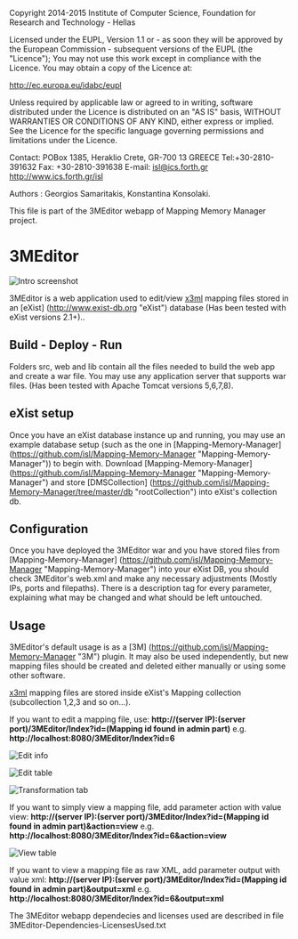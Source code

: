 Copyright 2014-2015 Institute of Computer Science,
Foundation for Research and Technology - Hellas

Licensed under the EUPL, Version 1.1 or - as soon they will be approved
by the European Commission - subsequent versions of the EUPL (the "Licence");
You may not use this work except in compliance with the Licence.
You may obtain a copy of the Licence at:

http://ec.europa.eu/idabc/eupl

Unless required by applicable law or agreed to in writing, software distributed
under the Licence is distributed on an "AS IS" basis,
WITHOUT WARRANTIES OR CONDITIONS OF ANY KIND, either express or implied.
See the Licence for the specific language governing permissions and limitations
under the Licence.

Contact:  POBox 1385, Heraklio Crete, GR-700 13 GREECE
Tel:+30-2810-391632
Fax: +30-2810-391638
E-mail: isl@ics.forth.gr
http://www.ics.forth.gr/isl

Authors : Georgios Samaritakis, Konstantina Konsolaki.

This file is part of the 3MEditor webapp of Mapping Memory Manager project.

3MEditor
==========

![Intro screenshot](https://github.com/isl/3MEditor/blob/master/web/images/screenshots/Screenshot_1.png)

3MEditor is a web application used to edit/view [x3ml](https://github.com/delving/x3ml "x3ml") mapping files stored in an [eXist] (http://www.exist-db.org "eXist") database (Has been tested with eXist versions 2.1+)..

## Build - Deploy - Run
Folders src, web and lib contain all the files needed to build the web app and create a war file.
You may use any application server that supports war files. (Has been tested with Apache Tomcat versions 5,6,7,8).

## eXist setup 
Once you have an eXist database instance up and running, you may use an example database setup (such as the one in [Mapping-Memory-Manager] (https://github.com/isl/Mapping-Memory-Manager "Mapping-Memory-Manager")) to begin with. Download [Mapping-Memory-Manager] (https://github.com/isl/Mapping-Memory-Manager "Mapping-Memory-Manager") and store [DMSCollection] (https://github.com/isl/Mapping-Memory-Manager/tree/master/db "rootCollection") into eXist's collection db.

## Configuration
Once you have deployed the 3MEditor war and you have stored files from [Mapping-Memory-Manager] (https://github.com/isl/Mapping-Memory-Manager "Mapping-Memory-Manager") into your eXist DB, you should check 3MEditor's web.xml and make any necessary adjustments (Mostly IPs, ports and filepaths). There is a description tag for every parameter, explaining what may be changed and what should be left untouched.

## Usage
3MEditor's default usage is as a [3M] (https://github.com/isl/Mapping-Memory-Manager "3M") plugin.
It may also be used independently, but new mapping files should be created and deleted either manually or using some other software.

[x3ml](https://github.com/delving/x3ml "x3ml") mapping files are stored inside eXist's Mapping collection (subcollection 1,2,3 and so on...). 

If you want to edit a mapping file, use:
**http://(server IP):(server port)/3MEditor/Index?id=(Mapping id found in admin part)** 
e.g. **http://localhost:8080/3MEditor/Index?id=6**

![Edit info](https://github.com/isl/3MEditor/blob/master/web/images/screenshots/Screenshot_4.png)

![Edit table](https://github.com/isl/3MEditor/blob/master/web/images/screenshots/Screenshot_5.png)

![Transformation tab](https://github.com/isl/3MEditor/blob/master/web/images/screenshots/Screenshot_3.png)

If you want to simply view a mapping file, add parameter action with value view:
**http://(server IP):(server port)/3MEditor/Index?id=(Mapping id found in admin part)&action=view** 
e.g. **http://localhost:8080/3MEditor/Index?id=6&action=view**

![View table](https://github.com/isl/3MEditor/blob/master/web/images/screenshots/Screenshot_2.png)

If you want to view a mapping file as raw XML, add parameter output with value xml:
**http://(server IP):(server port)/3MEditor/Index?id=(Mapping id found in admin part)&output=xml** 
e.g. **http://localhost:8080/3MEditor/Index?id=6&output=xml**

The 3MEditor webapp dependecies and licenses used are described in file 3MEditor-Dependencies-LicensesUsed.txt 


